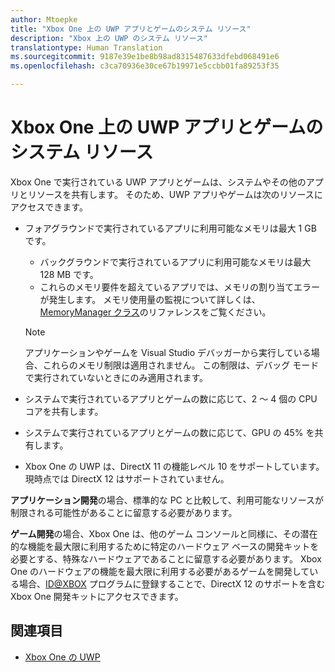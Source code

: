 ```yaml
---
author: Mtoepke
title: "Xbox One 上の UWP アプリとゲームのシステム リソース"
description: "Xbox 上の UWP のシステム リソース"
translationtype: Human Translation
ms.sourcegitcommit: 9187e39e1be8b98ad8315487633dfebd068491e6
ms.openlocfilehash: c3ca70936e30ce67b19971e5ccbb01fa89253f35

---
```


# Xbox One 上の UWP アプリとゲームのシステム リソース

Xbox One で実行されている UWP アプリとゲームは、システムやその他のアプリとリソースを共有します。 そのため、UWP アプリやゲームは次のリソースにアクセスできます。

* フォアグラウンドで実行されているアプリに利用可能なメモリは最大 1 GB です。
    * バックグラウンドで実行されているアプリに利用可能なメモリは最大 128 MB です。
    * これらのメモリ要件を超えているアプリでは、メモリの割り当てエラーが発生します。 メモリ使用量の監視について詳しくは、[MemoryManager クラス](https://msdn.microsoft.com/library/windows/apps/windows.system.memorymanager.aspx)のリファレンスをご覧ください。
    
    > [!NOTE]
    > アプリケーションやゲームを Visual Studio デバッガーから実行している場合、これらのメモリ制限は適用されません。 この制限は、デバッグ モードで実行されていないときにのみ適用されます。

* システムで実行されているアプリとゲームの数に応じて、2 ～ 4 個の CPU コアを共有します。

* システムで実行されているアプリとゲームの数に応じて、GPU の 45% を共有します。

* Xbox One の UWP は、DirectX 11 の機能レベル 10 をサポートしています。 現時点では DirectX 12 はサポートされていません。 

**アプリケーション開発**の場合、標準的な PC と比較して、利用可能なリソースが制限される可能性があることに留意する必要があります。

**ゲーム開発**の場合、Xbox One は、他のゲーム コンソールと同様に、その潜在的な機能を最大限に利用するために特定のハードウェア ベースの開発キットを必要とする、特殊なハードウェアであることに留意する必要があります。 Xbox One のハードウェアの機能を最大限に利用する必要があるゲームを開発している場合、[ID@XBOX](http://www.xbox.com/Developers/id) プログラムに登録することで、DirectX 12 のサポートを含む Xbox One 開発キットにアクセスできます。

## 関連項目
- [Xbox One の UWP](index.md)



<!--HONumber=Aug16_HO3-->


